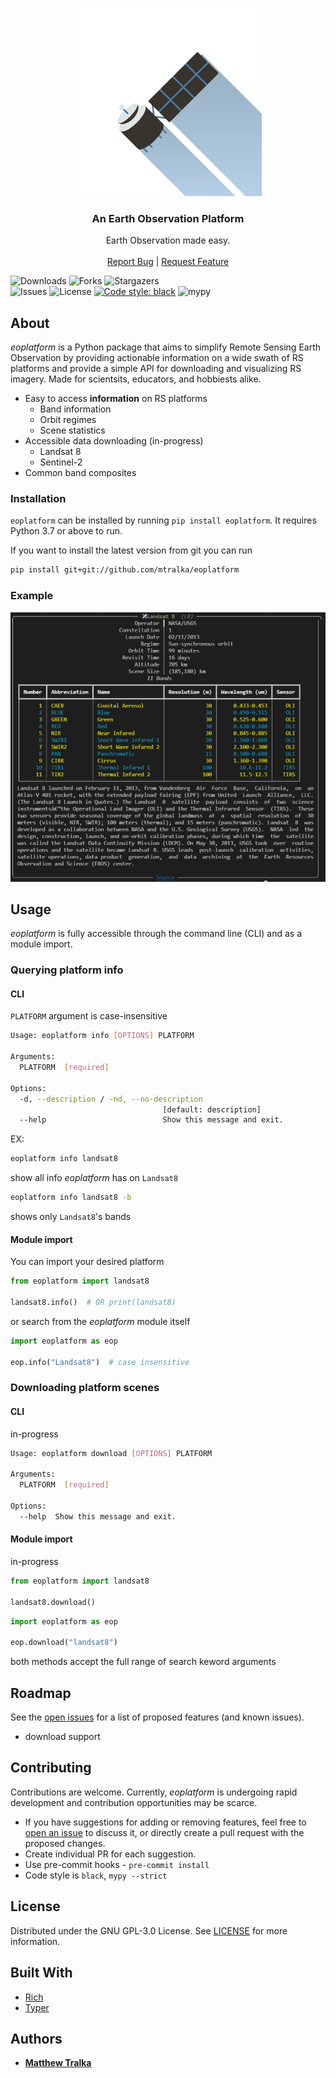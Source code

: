 <br/>
<p align="center">
  <a href="https://github.com/mtralka/EOPlatform">
    <img src="images/logo.jpg" alt="EOP Logo" width="300" height="300">
  </a>

  <h3 align="center">An Earth Observation Platform</h3>

  <p align="center">
    Earth Observation made easy. 
    <br/>
    <br/>
    <a href="https://github.com/mtralka/EOPlatform/issues">Report Bug</a>
    |
    <a href="https://github.com/mtralka/EOPlatform/issues">Request Feature</a>
  </p>
</p>

![Downloads](https://img.shields.io/github/downloads/mtralka/EOPlatform/total) ![Forks](https://img.shields.io/github/forks/mtralka/EOPlatform?style=social) ![Stargazers](https://img.shields.io/github/stars/mtralka/EOPlatform?style=social) <br/> ![Issues](https://img.shields.io/github/issues/mtralka/EOPlatform) ![License](https://img.shields.io/github/license/mtralka/EOPlatform) [![Code style: black](https://img.shields.io/badge/code%20style-black-000000.svg)](https://github.com/psf/black) ![mypy](https://img.shields.io/badge/mypy-checked-brightgreen)

## About

*eoplatform* is a Python package that aims to simplify Remote Sensing Earth Observation by providing actionable information on a wide swath of RS platforms and provide a simple API for downloading and visualizing RS imagery. Made for scientsits, educators, and hobbiests alike.

* Easy to access **information** on RS platforms
  * Band information
  * Orbit regimes
  * Scene statistics
* Accessible data downloading (in-progress)
  * Landsat 8
  * Sentinel-2
* Common band composites

### Installation

`eoplatform` can be installed by running `pip install eoplatform`. It requires Python 3.7 or above to run. 

If you want to install the latest version from git you can run 

```sh
pip install git+git://github.com/mtralka/eoplatform
```

### Example

<img src="images/eoplatform-info-landsat8.PNG" alt="Landsat8 Info" width="600">

## Usage

*eoplatform* is fully accessible through the command line (CLI) and as a module import.

### Querying platform info

#### CLI

`PLATFORM` argument is case-insensitive

```sh
Usage: eoplatform info [OPTIONS] PLATFORM

Arguments:
  PLATFORM  [required]

Options:
  -d, --description / -nd, --no-description
                                  [default: description]     
  --help                          Show this message and exit.
```

EX:

```sh
eoplatform info landsat8
```

show all info *eoplatform* has on `Landsat8`

```sh
eoplatform info landsat8 -b
```

shows only `Landsat8`'s bands

#### Module import

You can import your desired platform

```python
from eoplatform import landsat8

landsat8.info()  # OR print(landsat8)
```

or search from the *eoplatform* module itself

```python
import eoplatform as eop

eop.info("Landsat8")  # case insensitive
```

### Downloading platform scenes

#### CLI

in-progress

```sh
Usage: eoplatform download [OPTIONS] PLATFORM

Arguments:
  PLATFORM  [required]

Options:
  --help  Show this message and exit.
```

#### Module import

 in-progress

 ```python
from eoplatform import landsat8

landsat8.download()
```

```python
import eoplatform as eop

eop.download("landsat8")
```

both methods accept the full range of search keword arguments

## Roadmap

See the [open issues](https://github.com/mtralka/EOPlatform/issues) for a list of proposed features (and known issues).

* download support


## Contributing

Contributions are welcome. Currently, *eoplatform* is undergoing rapid development and contribution opportunities may be scarce.

* If you have suggestions for adding or removing features, feel free to [open an issue](https://github.com/mtralka/EOPlatform/issues/new) to discuss it, or directly create a pull request with the proposed changes.
* Create individual PR for each suggestion.
* Use pre-commit hooks - `pre-commit install`
* Code style is `black`, `mypy --strict`

## License

Distributed under the GNU GPL-3.0 License. See [LICENSE](https://github.com/mtralka/EOPlatform/blob/main/LICENSE.md) for more information.

## Built With

* [Rich](https://github.com/willmcgugan/rich)
* [Typer](https://github.com/tiangolo/typer)

## Authors

* [**Matthew Tralka**](https://github.com/mtralka/)
